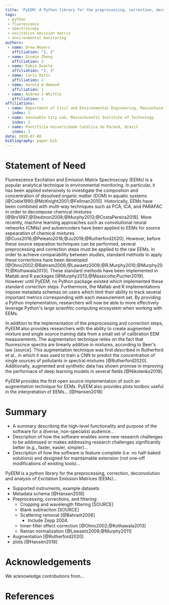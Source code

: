 ```yaml
---
title: 'PyEEM: A Python library for the preprocessing, correction, deconvolution and analysis of Excitation Emission Matrices (EEMs).'
tags:
 - python
 - fluorescence
 - spectroscopy
 - excitation emission matrix
 - environmental monitoring
authors:
 - name: Drew Meyers
   affiliation: "1, 2"
 - name: Qinmin Zheng
   affiliation: 2
 - name: Fabio Duarte
   affiliation: "2, 3"
 - name: Carlo Ratti
   affiliation: 2  
 - name: Harold H Hemond
   affiliation: 1
 - name: Andrew J Whittle
   affiliation: 1
affiliations:
 - name: Department of Civil and Environmental Engineering, Massachusetts Institute of Technology
   index: 1
 - name: Senseable City Lab, Massachusetts Institute of Technology
   index: 2
 - name: Pontifícia Universidade Católica do Paraná, Brazil
   index: 3
date: 2020-07-08
bibliography: paper.bib
---
```


# Statement of Need

Fluorescence Excitation and Emission Matrix Spectroscopy (EEMs) is a popular analytical technique in environmental monitoring. In particular, it has been applied extensively to investigate the composition and concentration of dissolved organic matter (DOM) in aquatic systems [@Coble1990;@McKnight2001;@Fellman2010]. Historically, EEMs have been combined with multi-way techniques such as PCA, ICA, and PARAFAC in order to decompose chemical mixtures [@Bro1997;@Stedmon2008;@Murphy2013;@CostaPereira2018]. More recently, machine learning approaches such as convolutional neural networks (CNNs) and autoencoders have been applied to EEMs for source sepearation of chemical mixtures [@Cuss2016;@Peleato2018;@Ju2019;@Rutherford2020]. However, before these source separation techniques can be performed, several preprocessing and correction steps must be applied to the raw EEMs. In order to achieve comparability between studies, standard methods to apply these corrections have been developed [@Ohno2002;@Bahram2006;@Lawaetz2009;@R.Murphy2010;@Murphy2011;@Kothawala2013]. These standard methods have been implemented in Matlab and R packages [@Murphy2013;@Massicotte;Pucher2019]. However until PyEEM, no Python package existed which implemented these standard correction steps. Furthermore, the Matlab and R implementations impose metadata schemas on users which limit their ability to track several important metrics corresponding with each measurement set. By providing a Python implementation, researchers will now be able to more effectively leverage Python's large scienfitic computing ecosystem when working with EEMs.

In addition to the implementation of the preprocessing and correction steps, PyEEM also provides researchers with the ability to create augmented mixture and single source training data from a small set of calibration EEM measurements. The augmentation technique relies on the fact that fluorescnce spectra are linearly additive in mixtures, according to Beer's law [source]. This augmentation technique was first described in Rutherford et al., in which it was used to train a CNN to predict the concentration of single sources of pollutants in spectral mixtures [@Rutherford2020]. Additionally, augmented and synthetic data has shown promise in improving the performace of deep learning models in several fields [@Nikolenko2019]. 

PyEEM provides the first open source implementation of such an augmentation technique for EEMs. PyEEM also provides plots toolbox useful in the interpretation of EEMs... [@Hansen2018]

# Summary

- A summary describing the high-level functionality and purpose of the software for a diverse, non-specialist audience...
- Description of how the software enables some new research challenges to be addressed or makes addressing research challenges significantly better (e.g., faster, easier, simpler)...
- Description of how the software is feature-complete (i.e. no half-baked solutions) and designed for maintainable extension (not one-off modifications of existing tools)...

PyEEM is a python library for the preprocessing, correction, deconvolution and analysis of Excitation Emission Matrices (EEMs)...

- Supported instruments, example datasets
- Metadata schema [@Hansen2018]
- Preprocessing, corrections, and filtering: 
  - Cropping and wavelength filtering [SOURCE]
  - Blank subtraction [SOURCE]
  - Scattering removal [@Bahram2006]
    - Include Zepp 2004.
  - Inner-filter effect correction [@Ohno2002;@Kothawala2013]
  - Raman normalization [@Lawaetz2009;@Murphy2011]
- Augmentation [@Rutherford2020]
- plots [@Hansen2018]

# Acknowledgements

We acknowledge contributions from...

# References